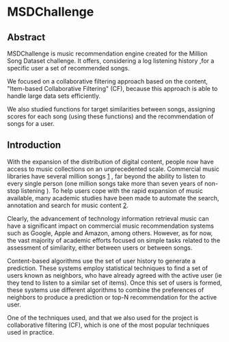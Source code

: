 MSDChallenge
============

Abstract 
--------

MSDChallenge is music recommendation engine created for the Million Song Dataset challenge. 
It offers, considering a log listening history ,for a specific user a set of recommended songs.

We focused on a collaborative filtering approach based on the content, "Item-based Collaborative Filtering" (CF), because this approach is able to handle large data sets efficiently. 

We also studied functions for target similarities between songs, assigning scores for each song (using these functions) and the recommendation of songs for a user.

Introduction
------------

With the expansion of the distribution of digital content, people now have access to music collections on an unprecedented scale. Commercial music libraries have several million songs [1] , far beyond the ability to listen to every single person (one million songs take more than seven years of non-stop listening ). 
To help users cope with the rapid expansion of music available, many academic studies have been made to automate the search, annotation and search for music content [2].

Clearly, the advancement of technology information retrieval music can have a significant impact on commercial music recommendation systems such as Google, Apple and Amazon, among others. However, as for now, the vast majority of academic efforts focused on simple tasks related to the assessment of similarity, either between users or between songs.

Content-based algorithms use the set of user history to generate a prediction. These systems employ statistical techniques to find a set of users known as neighbors, who have already agreed with the active user (ie they tend to listen to a similar set of items). Once this set of users is formed, these systems use different algorithms to combine the preferences of neighbors to produce a prediction or top-N recommendation for the active user. 

One of the techniques used, and that we also used for the project is collaborative filtering (CF), which is one of the most popular techniques used in practice.

[1]: http://en.wikipedia.org/wiki/List_of_online_music_databases  "List of online music databases"
[2]: http://en.wikipedia.org/wiki/International_Society_for_Music_Information_Retrieval "ISMIR - The International Society for Music Information retreival"

